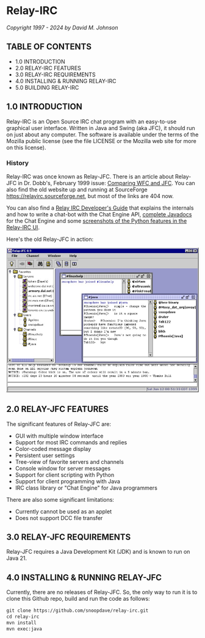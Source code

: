 
# Relay-IRC

*Copyright 1997 - 2024 by David M. Johnson*

## TABLE OF CONTENTS

* 1.0 INTRODUCTION
* 2.0 RELAY-IRC FEATURES
* 3.0 RELAY-IRC REQUIREMENTS
* 4.0 INSTALLING & RUNNING RELAY-IRC
* 5.0 BUILDING RELAY-IRC

## 1.0 INTRODUCTION

Relay-IRC is an Open Source IRC chat program with an easy-to-use graphical user interface. 
Written in Java and Swing (aka JFC), it should run on just about any computer.
The software is available under the terms of the Mozilla public license (see the file LICENSE or the Mozilla web site for more on this license).

### History

Relay-IRC was once known as Relay-JFC. 
There is an article about Relay-JFC in Dr. Dobb's, February 1999 issue: [Comparing WFC and JFC](https://snoopdave.github.io/relay-irc/wfc-vs-jfc/html/showdown.htm). 
You can also find the old website up and running at SourceForge https://relayirc.sourceforge.net, but most of the links are 404 now.

You can also find a [Relay IRC Developer's Guide](https://snoopdave.github.io/relay-irc/docs/devnotes.html) that explains the internals and how to write a chat-bot with the Chat Engine API, [complete Javadocs](https://snoopdave.github.io/relay-irc/javadocs/org/relayirc/chatengine/package-summary.html) for the Chat Engine and some [screenshots of the Python features in the Relay-IRC UI](https://snoopdave.github.io/relay-irc/docs/preview1.html).

Here's the old Relay-JFC in action:

![screenshot of Relay-JFC](/docs/docs/screenshots/screenshot1.jpg "Relay-JFC running on Windows NT")

## 2.0 RELAY-JFC FEATURES

The significant features of Relay-JFC are:
   * GUI with multiple window interface
   * Support for most IRC commands and replies
   * Color-coded message display
   * Persistent user settings
   * Tree-view of favorite servers and channels
   * Console window for server messages
   * Support for client scripting with Python
   * Support for client programming with Java 
   * IRC class library or "Chat Engine" for Java programmers

There are also some significant limitations:
   * Currently cannot be used as an applet
   * Does not support DCC file transfer

## 3.0 RELAY-JFC REQUIREMENTS

Relay-JFC requires a Java Development Kit (JDK) and is known to run on Java 21.

## 4.0 INSTALLING & RUNNING RELAY-JFC 

Currently, there are no releases of Relay-JFC. So, the only way to run it is to clone this Github repo, build and run the code as follows:
   
    git clone https://github.com/snoopdave/relay-irc.git
    cd relay-irc
    mvn install
    mvn exec:java
